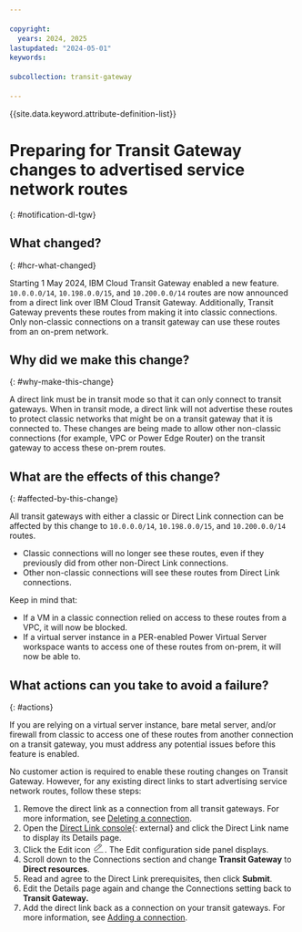 ```yaml
---

copyright:
  years: 2024, 2025
lastupdated: "2024-05-01"
keywords:

subcollection: transit-gateway

---
```


{{site.data.keyword.attribute-definition-list}}

# Preparing for Transit Gateway changes to advertised service network routes
{: #notification-dl-tgw}

## What changed?
{: #hcr-what-changed}

Starting 1 May 2024, IBM Cloud Transit Gateway enabled a new feature. `10.0.0.0/14`, `10.198.0.0/15`, and `10.200.0.0/14` routes are now announced from a direct link over IBM Cloud Transit Gateway. Additionally, Transit Gateway prevents these routes from making it into classic connections. Only non-classic connections on a transit gateway can use these routes from an on-prem network.

## Why did we make this change?
{: #why-make-this-change}

A direct link must be in transit mode so that it can only connect to transit gateways. When in transit mode, a direct link will not advertise these routes to protect classic networks that might be on a transit gateway that it is connected to. These changes are being made to allow other non-classic connections (for example, VPC or Power Edge Router) on the transit gateway to access these on-prem routes.

## What are the effects of this change?
{: #affected-by-this-change}

All transit gateways with either a classic or Direct Link connection can be affected by this change to `10.0.0.0/14`, `10.198.0.0/15`, and `10.200.0.0/14` routes.

* Classic connections will no longer see these routes, even if they previously did from other non-Direct Link connections.
* Other non-classic connections will see these routes from Direct Link connections.

Keep in mind that:

* If a VM in a classic connection relied on access to these routes from a VPC, it will now be blocked.
* If a virtual server instance in a PER-enabled Power Virtual Server workspace wants to access one of these routes from on-prem, it will now be able to.

## What actions can you take to avoid a failure?
{: #actions}

If you are relying on a virtual server instance, bare metal server, and/or firewall from classic to access one of these routes from another connection on a transit gateway, you must address any potential issues before this feature is enabled.

No customer action is required to enable these routing changes on Transit Gateway. However, for any existing direct links to start advertising service network routes, follow these steps:

1. Remove the direct link as a connection from all transit gateways. For more information, see [Deleting a connection](/docs/transit-gateway?topic=transit-gateway-deleting-connections&interface=ui).
1. Open the [Direct Link console](/interconnectivity/direct-link){: external} and click the Direct Link name to display its Details page.
1. Click the Edit icon ![Edit icon](images/edit.png). The Edit configuration side panel displays.
1. Scroll down to the Connections section and change **Transit Gateway** to **Direct resources**.
1. Read and agree to the Direct Link prerequisites, then click **Submit**.
1. Edit the Details page again and change the Connections setting back to **Transit Gateway.**
1. Add the direct link back as a connection on your transit gateways. For more information, see [Adding a connection](/docs/transit-gateway?topic=transit-gateway-adding-connections&interface=ui).
